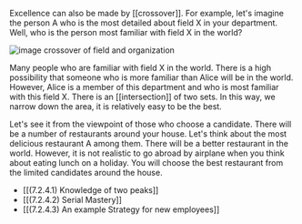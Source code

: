 

Excellence can also be made by [[crossover]]. For example, let's imagine the person A who is the most detailed about field X in your department. Well, who is the person most familiar with field X in the world?

![image](https://gyazo.com/584a6045f1fb7e2b2b1a48d12a53b663/thumb/1000)
crossover of field and organization

Many people who are familiar with field X in the world. There is a high possibility that someone who is more familiar than Alice will be in the world. However, Alice is a member of this department and who is most familiar with this field X. There is an [[intersection]] of two sets. In this way, we narrow down the area, it is relatively easy to be the best.

Let's see it from the viewpoint of those who choose a candidate. There will be a number of restaurants around your house. Let's think about the most delicious restaurant A among them. There will be a better restaurant in the world. However, it is not realistic to go abroad by airplane when you think about eating lunch on a holiday. You will choose the best restaurant from the limited candidates around the house.

- [[(7.2.4.1) Knowledge of two peaks]]
- [[(7.2.4.2) Serial Mastery]]
- [[(7.2.4.3) An example Strategy for new employees]]

